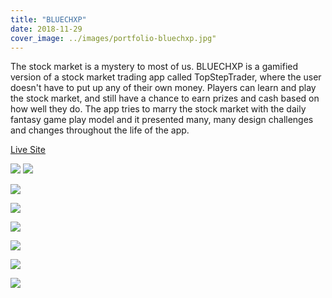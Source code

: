 ```yaml
---
title: "BLUECHXP"
date: 2018-11-29
cover_image: ../images/portfolio-bluechxp.jpg"
---
```


The stock market is a mystery to most of us. BLUECHXP is a gamified version of a stock market trading app called TopStepTrader, where the user doesn't have to put up any of their own money. Players can learn and play the stock market, and still have a chance to earn prizes and cash based on how well they do. The app tries to marry the stock market with the daily fantasy game play model and it presented many, many design challenges and changes throughout the life of the app.

[Live Site](https://bluechxp.com/)

![](../images/portfolio-bluechxp-web1.png) ![](../images/portfolio-bluechxp-web2.png)

![](../images/portfolio-bluechxp-ios1.png)

![](../images/portfolio-bluechxp-ios2.png)

![](../images/portfolio-bluechxp-ios3.png)

![](../images/portfolio-bluechxp-ios4.png)

![](../images/portfolio-bluechxp-ios5.png)

![](../images/portfolio-bluechxp-ios6.png)

